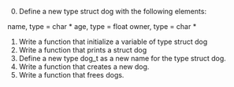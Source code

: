0. Define a new type struct dog with the following elements:

name, type = char *
age, type = float
owner, type = char *

1. Write a function that initialize a variable of type struct dog
2. Write a function that prints a struct dog
3. Define a new type dog_t as a new name for the type struct dog.
4. Write a function that creates a new dog.
5. Write a function that frees dogs.
